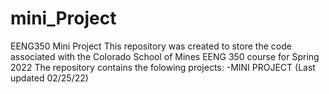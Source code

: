 # mini_Project
EENG350 Mini Project
This repository was created to store the code associated with the Colorado School of Mines EENG 350 course for Spring 2022 
The repository contains the folowing projects:
-MINI PROJECT (Last updated 02/25/22)
